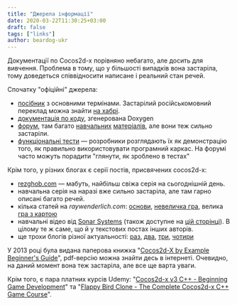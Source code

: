 ```yaml
---
title: "Джерела інформації"
date: 2020-03-22T11:30:25+03:00
draft: false
tags: ["links"]
author: beardog-ukr
---
```


Документації по Cocos2d-x порівняно небагато, але досить для вивчення. Проблема в тому, що у більшості випадків вона застаріла, тому доведеться співвідносити написане і реальний стан речей.
<!--more-->
Спочатку "офіційні" джерела:
* [посібник](https://docs.cocos2d-x.org/cocos2d-x/v4/en/) з основними термінами. Застарілий російськомовний переклад можна знайти [на хабрі](https://habr.com/ru/post/270133/).
*  [документація по коду](https://docs.cocos2d-x.org/api-ref/cplusplus/v4x/), згенерована Doxygen
* [форум](https://discuss.cocos2d-x.org/), там багато [навчальних](https://discuss.cocos2d-x.org/t/cocos3-0-tutorial-game-catchme/14258) [матеріалів](https://discuss.cocos2d-x.org/t/tutorials-collection-from-this-forum/14567), але вони теж сильно застаріли.
* [функціональні тести](https://github.com/cocos2d/cocos2d-x/tree/v4/tests/cpp-tests/Classes) — розробники розглядають їх як демонстрацію того, як правильно використовувати програмний каркас. На форумі часто можуть порадити "глянути, як зроблено в тестах"


Крім того, у різних блогах є серії постів, присвячених cocos2d-x:
* [rezghob.com](https://rezghob.com/category/rts/) — мабуть, найбільш свіжа серія на сьогоднішній день.
* навчальна серія на  наразі вже сильно застаріла, але там гарно описані багато речей.
* кілька статей на _raywenderlich.com_: [основи](https://www.raywenderlich.com/1848-cocos2d-x-tutorial-for-beginners), [невеличка гра](https://www.raywenderlich.com/2728-cocos2d-x-tutorial-for-ios-and-android-space-game), велика [гра з картою](https://www.raywenderlich.com/2684-cocos2d-x-tile-map-tutorial-part-1)
* навчальні відео від [Sonar Systems](https://www.youtube.com/playlist?list=PLRtjMdoYXLf4od_bOKN3WjAPr7snPXzoe) (також доступне на [цій сторінці](https://sonarlearning.co.uk/coursepage.php?topic=game&course=cocos2d-x-v3)). В цілому те ж саме, що й у текстових постах інших авторів.
* ще трохи блогів різної актуальності: [раз](http://aprogrammersday.blogspot.com/p/cocos2d-x-game-programming.html), [два](https://hoangthienphuoc.blogspot.com/2017/10/the-topic-of-game-design-idea-is-always.html), [три](https://discuss.cocos2d-x.org/t/tutorial-series-use-the-cocos2d-x-3-0-game-engine-write-a-tile-map-game-part01/12938/11), [чотири](http://www.pixnbgames.com/blog/category/cocos2d-x/?lang=en_us)

У 2013 році була видана паперова книжка "[Cocos2d-X by Example Beginner's Guide](https://www.packtpub.com/game-development/cocos2d-x-example-beginners-guide)", pdf-версію можна знайти десь в інтернеті. Очевидно, на даний момент вона теж застаріла, але все ще варта уваги.

Крім того, є пара платних курсів Udemy: "[Cocos2d-x v3 C++ - Beginning Game Development](https://www.udemy.com/course/cocos2d-x-v3-cpp/)" та "[Flappy Bird Clone - The Complete Cocos2d-x C++ Game Course](https://www.udemy.com/course/flappy-bird/)".
